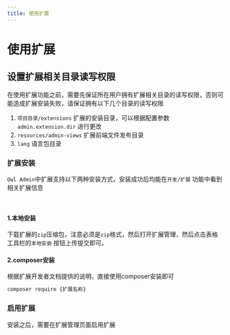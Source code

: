 ```yaml
---
title: 使用扩展
---
```


# 使用扩展

## 设置扩展相关目录读写权限

在使用扩展功能之前，需要先保证所在用户拥有扩展相关目录的读写权限，否则可能造成扩展安装失败，请保证拥有以下几个目录的读写权限

1. `项目目录/extensions` 扩展的安装目录，可以根据配置参数 `admin.extension.dir` 进行更改
2. `resources/admin-views` 扩展前端文件发布目录
3. `lang` 语言包目录

### 扩展安装

`Owl Admin`中扩展支持以下两种安装方式，安装成功后均能在`开发/扩展` 功能中看到相关扩展信息

<br>

#### 1.本地安装

下载扩展的`zip`压缩包，注意必须是`zip`格式，然后打开扩展管理，然后点击表格工具栏的`本地安装`
按钮上传提交即可。

#### 2.composer安装

根据扩展开发者文档提供的说明，直接使用composer安装即可

```bash
composer require {扩展名称}
```

### 启用扩展

安装之后，需要在扩展管理页面启用扩展
